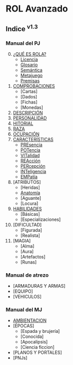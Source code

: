 # ROL Avanzado
## Indice <sup>v1.3</sup>

### Manual del PJ
0. [¿QUÉ ES ROLA?](https://github.com/demonio/arp/tree/master/es/pj/rola.md)
	* [Licencia](https://github.com/demonio/arp/tree/master/es/pj/rola/licencia.md)
	* [Glosario](https://github.com/demonio/arp/tree/master/es/pj/rola/glosario.md)
	* [Semántica](https://github.com/demonio/arp/tree/master/es/pj/rola/semantica.md)
	* [Metajuego](https://github.com/demonio/arp/tree/master/es/pj/rola/metajuego.md)
	* [Premisas](https://github.com/demonio/arp/tree/master/es/pj/rola/premisas.md)
1. [COMPROBACIONES](https://github.com/demonio/arp/tree/master/es/pj/comprobaciones.md)
	* [Cartas]
	* [Dados]
	* [Fichas]
	* [Monedas]
1. [DESCRIPCIÓN](https://github.com/demonio/arp/tree/master/es/pj/descripcion.md)
1. [PERSONALIDAD](https://github.com/demonio/arp/tree/master/es/pj/personalidad.md)
1. [HITORIAL](https://github.com/demonio/arp/tree/master/es/pj/historial.md)
1. [RAZA](https://github.com/demonio/arp/tree/master/es/pj/raza.md)
1. [OCUPACIÓN](https://github.com/demonio/arp/tree/master/es/pj/ocupacion.md)
1. [CARACTERÍSTICAS](https://github.com/demonio/arp/tree/master/es/pj/caracteristicas.md)
	* [PREsencia](https://github.com/demonio/arp/tree/master/es/pj/caracteristicas/presencia.md)
	* [POTencia](https://github.com/demonio/arp/tree/master/es/pj/caracteristicas/potencia.md)
	* [VITalidad](https://github.com/demonio/arp/tree/master/es/pj/caracteristicas/vitalidad.md)
	* [REAcción](https://github.com/demonio/arp/tree/master/es/pj/caracteristicas/reaccion.md)
	* [PERcepción](https://github.com/demonio/arp/tree/master/es/pj/caracteristicas/percepcion.md)
	* [INTeligencia](https://github.com/demonio/arp/tree/master/es/pj/caracteristicas/inteligencia.md)
	* [EMPatía](https://github.com/demonio/arp/tree/master/es/pj/caracteristicas/empatia.md)
1. [ATRIBUTOS]
	* [Heridas]
	* [Anatomía](https://github.com/demonio/arp/tree/master/es/pj/atributos/anatomia.md)
	* [Aguante]
	* [Locura]
1. [HABILIDADES](https://github.com/demonio/arp/tree/master/es/pj/habilidades.md)
	* [Básicas]
	* [Especializaciones]
1. [DIFICULTAD]
	* [Figurada]
	* [Realista]
1. [MAGIA]
	* [Alma]
	* [Aura]
	* [Artefactos]
	* [Runas]

### Manual de atrezo
* [ARMADURAS Y ARMAS]
* [EQUIPO]
* [VEHICULOS]

### Manual del MJ
* [AMBIENTACION](https://github.com/demonio/arp/tree/master/es/mj/ambientacion.md)
* [ÉPOCAS]
	* [Espada y brujería]
	* [Conocida]
	* [Apocalipsis]
	* [Ciencia ficcion]
* [PLANOS Y PORTALES]
* [PNJs]
